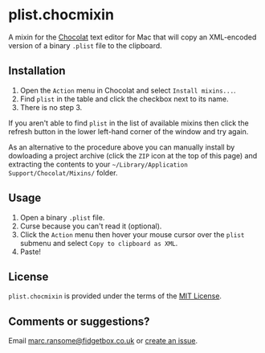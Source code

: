 # plist.chocmixin

A mixin for the [Chocolat](http://www.chocolatapp.com) text editor for Mac that will copy an XML-encoded version of a binary `.plist` file to the clipboard.

## Installation
1. Open the `Action` menu in Chocolat and select `Install mixins...`.
2. Find `plist` in the table and click the checkbox next to its name.
3. There is no step 3.

If you aren't able to find `plist` in the list of available mixins then click the refresh button in the lower left-hand corner of the window and try again.

As an alternative to the procedure above you can manually install by dowloading a project archive (click the `ZIP` icon at the top of this page) and extracting the contents to your `~/Library/Application Support/Chocolat/Mixins/` folder.

## Usage
1. Open a binary `.plist` file.
2. Curse because you can't read it (optional).
3. Click the `Action` menu then hover your mouse cursor over the `plist` submenu and select `Copy to clipboard as XML`.
4. Paste!

## License
`plist.chocmixin` is provided under the terms of the [MIT License](http://opensource.org/licenses/mit-license.php).

## Comments or suggestions?
Email [marc.ransome@fidgetbox.co.uk](mailto:marc.ransome@fidgetbox.co.uk) or [create an issue](https://github.com/marcransome/plist.chocmixin/issues).
